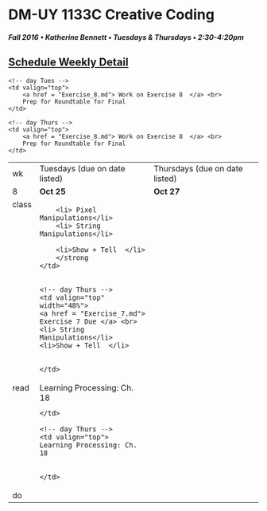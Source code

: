 # DM-UY 1133C Creative Coding
##### Fall 2016 • Katherine Bennett • Tuesdays & Thursdays • 2:30-4:20pm 

## [Schedule Weekly Detail](dm1133-C_Calendar.md) 

<table>
<tr>
<td>wk</td>
<td>Tuesdays (due on date listed)</td>
<td>Thursdays (due on date listed)</td>
</tr>

<!-- dates -->
<tr>
  <td valign="top">8</td>
  <td valign="top" width="48%"><strong>Oct 25</strong></td>
  <td valign="top" width="48%"><strong>Oct 27</strong></td>
</tr>

<!-- class -->
<tr>
	<td valign="top">class</td>
	<!-- day Tues -->
	<td valign="top" width="48%">
	
		<li> Pixel Manipulations</li>
		<li> String Manipulations</li>
		 
		<li>Show + Tell  </li>
		</strong
	</td>
	

	<!-- day Thurs -->
	<td valign="top" width="48%">
	<a href = "Exercise_7.md"> Exercise 7 Due </a> <br>
	<li> String Manipulations</li>
	<li>Show + Tell  </li>
		
		
	</td>

<!-- homework -->
<tr>
  <td valign="top">read</td>
  	<!-- day Tues -->
  	<td valign="top"> 
	Learning Processing: Ch. 18	
		
			

	</td>

  	<!-- day Thurs -->
  	<td valign="top"> 
    Learning Processing: Ch. 18
		
	
  	</td>
 </tr>


 <!-- do -->
<tr>
  <td valign="top">do</td>

	<!-- day Tues -->
 	<td valign="top"> 
 		<a href = "Exercise_8.md"> Work on Exercise 8  </a> <br>
 		Prep for Roundtable for Final
 	</td>

  	<!-- day Thurs -->
  	<td valign="top">
		<a href = "Exercise_8.md"> Work on Exercise 8  </a> <br>
		Prep for Roundtable for Final
  	</td>
  	
</tr>
</table>